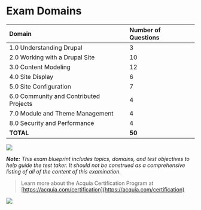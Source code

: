 # Exam Domains

| Domain | Number of Questions |
| :--- | :--- |
| 1.0 Understanding Drupal | 3 |
| 2.0 Working with a Drupal Site | 10 |
| 3.0 Content Modeling | 12 |
| 4.0 Site Display | 6 |
| 5.0 Site Configuration | 7 |
| 6.0 Community and Contributed Projects | 4 |
| 7.0 Module and Theme Management | 4 |
| 8.0 Security and Performance | 4 |
| **TOTAL** | **50** |

![](https://github.com/prasadshir/sg-sb-d9/tree/2d1ced1529fa41dd313f67d126078b3ade382266/.gitbook/assets/Site-Builder-Breakup.png)

_**Note:** This exam blueprint includes topics, domains, and test objectives to help guide the test taker. It should not be construed as a comprehensive listing of all of the content of this examination._

> Learn more about the Acquia Certification Program at [https://acquia.com/certification](https://acquia.com/certification)

![](https://github.com/prasadshir/sg-sb-d9/tree/2d1ced1529fa41dd313f67d126078b3ade382266/.gitbook/assets/Screenshot%202016-12-14%2013.19.32.png)

